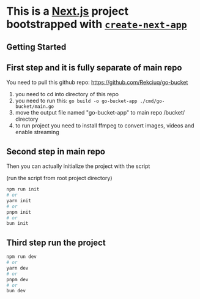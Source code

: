 # This is a [Next.js](https://nextjs.org) project bootstrapped with [`create-next-app`](https://nextjs.org/docs/app/api-reference/cli/create-next-app)

## Getting Started

## First step and it is fully separate of main repo

You need to pull this github repo:
<https://github.com/Rekciuq/go-bucket>

1. you need to cd into directory of this repo
2. you need to run this: `go build -o go-bucket-app ./cmd/go-bucket/main.go`
3. move the output file named "go-bucket-app" to main repo /bucket/ directory
4. to run project you need to install ffmpeg to convert images, videos and enable streaming

## Second step in main repo

Then you can actually initialize the project with the script

(run the script from root project directory)

```bash
npm run init
# or
yarn init
# or
pnpm init
# or
bun init
```

## Third step run the project

```bash
npm run dev
# or
yarn dev
# or
pnpm dev
# or
bun dev
```
